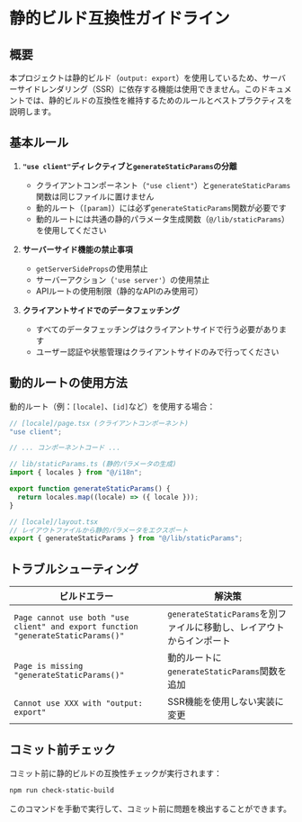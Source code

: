 # 静的ビルド互換性ガイドライン

## 概要

本プロジェクトは静的ビルド（`output: export`）を使用しているため、サーバーサイドレンダリング（SSR）に依存する機能は使用できません。このドキュメントでは、静的ビルドの互換性を維持するためのルールとベストプラクティスを説明します。

## 基本ルール

1. **`"use client"`ディレクティブと`generateStaticParams`の分離**

   - クライアントコンポーネント（`"use client"`）と`generateStaticParams`関数は同じファイルに置けません
   - 動的ルート（`[param]`）には必ず`generateStaticParams`関数が必要です
   - 動的ルートには共通の静的パラメータ生成関数（`@/lib/staticParams`）を使用してください

2. **サーバーサイド機能の禁止事項**

   - `getServerSideProps`の使用禁止
   - サーバーアクション（`'use server'`）の使用禁止
   - APIルートの使用制限（静的なAPIのみ使用可）

3. **クライアントサイドでのデータフェッチング**
   - すべてのデータフェッチングはクライアントサイドで行う必要があります
   - ユーザー認証や状態管理はクライアントサイドのみで行ってください

## 動的ルートの使用方法

動的ルート（例：`[locale]`、`[id]`など）を使用する場合：

```typescript
// [locale]/page.tsx (クライアントコンポーネント)
"use client";

// ... コンポーネントコード ...
```

```typescript
// lib/staticParams.ts (静的パラメータの生成)
import { locales } from "@/i18n";

export function generateStaticParams() {
  return locales.map((locale) => ({ locale }));
}
```

```typescript
// [locale]/layout.tsx
// レイアウトファイルから静的パラメータをエクスポート
export { generateStaticParams } from "@/lib/staticParams";
```

## トラブルシューティング

| ビルドエラー                                                                     | 解決策                                                               |
| -------------------------------------------------------------------------------- | -------------------------------------------------------------------- |
| `Page cannot use both "use client" and export function "generateStaticParams()"` | `generateStaticParams`を別ファイルに移動し、レイアウトからインポート |
| `Page is missing "generateStaticParams()"`                                       | 動的ルートに`generateStaticParams`関数を追加                         |
| `Cannot use XXX with "output: export"`                                           | SSR機能を使用しない実装に変更                                        |

## コミット前チェック

コミット前に静的ビルドの互換性チェックが実行されます：

```bash
npm run check-static-build
```

このコマンドを手動で実行して、コミット前に問題を検出することができます。
